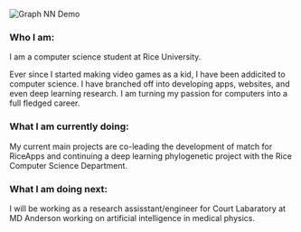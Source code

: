 ![Graph NN Demo](TrimmedDemoGraphnn480p.gif)
### Who I am:
I am a computer science student at Rice University.

Ever since I started making video games as a kid, I have been addicited to computer science. I have branched off into developing apps, websites, and even deep learning research. I am turning my passion for computers into a full fledged career.
### What I am currently doing:
My current main projects are co-leading the development of match for RiceApps and continuing a deep learning phylogenetic project with the Rice Computer Science Department.
### What I am doing next:
I will be working as a research assisstant/engineer for Court Labaratory at MD Anderson working on artificial intelligence in medical physics.



